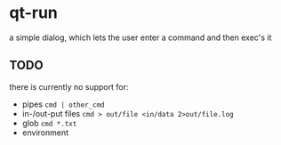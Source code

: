 # qt-run
a simple dialog, which lets the user enter a command and then exec's it

## TODO
there is currently no support for:
* pipes `cmd | other_cmd`
* in-/out-put files `cmd > out/file <in/data 2>out/file.log`
* glob `cmd *.txt`
* environment
